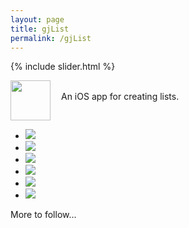 ```yaml
---
layout: page
title: gjList
permalink: /gjList
---
```


{% include slider.html %}

<span style="float: left; line-height: 0px;">
<img width="64" height="64" src="/images/gjList-icon.png">
</span>
<span style="float: left; padding: 17px 0px 0px 17px;">
An iOS app for creating lists.
</span>
<div style="clear: both;"></div>

<div id="gallery">
    <ul id="lightSlider" class="cs-hidden">
        <li><img src="/images/gjList-1.png"></li>
        <li><img src="/images/gjList-2.png"></li>
        <li><img src="/images/gjList-3.png"></li>
        <li><img src="/images/gjList-4.png"></li>
        <li><img src="/images/gjList-5.png"></li>
        <li><img src="/images/gjList-6.png"></li>
    </ul>
</div>

More to follow...
